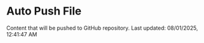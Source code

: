 # Auto Push File

Content that will be pushed to GitHub repository.
Last updated: 08/01/2025, 12:41:47 AM